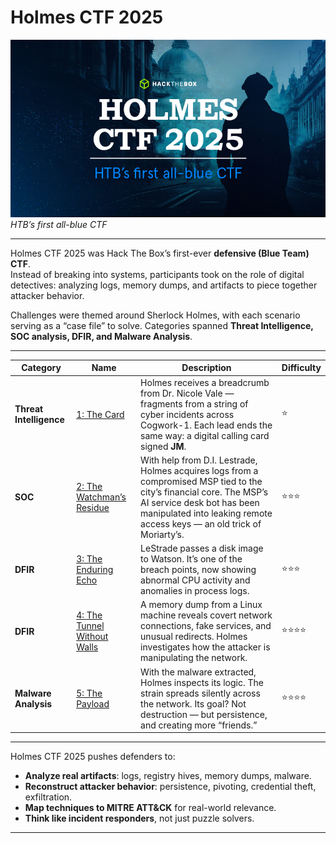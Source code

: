 # Holmes CTF 2025

![Holmes CTF 2025 Banner](./assets/holmes-banner.jpg)  
_HTB’s first all-blue CTF_

---



Holmes CTF 2025 was Hack The Box’s first-ever **defensive (Blue Team) CTF**.  
Instead of breaking into systems, participants took on the role of digital detectives: analyzing logs, memory dumps, and artifacts to piece together attacker behavior.  

Challenges were themed around Sherlock Holmes, with each scenario serving as a “case file” to solve. Categories spanned **Threat Intelligence, SOC analysis, DFIR, and Malware Analysis**.

---



| Category            | Name | Description | Difficulty |
|---------------------|------|-------------|------------|
| **Threat Intelligence** | [1: The Card](./the-card/report.md) | Holmes receives a breadcrumb from Dr. Nicole Vale — fragments from a string of cyber incidents across Cogwork-1. Each lead ends the same way: a digital calling card signed **JM**. | ⭐ |
| **SOC** | [2: The Watchman’s Residue](./the-watchmans-residue/report.md) | With help from D.I. Lestrade, Holmes acquires logs from a compromised MSP tied to the city’s financial core. The MSP’s AI service desk bot has been manipulated into leaking remote access keys — an old trick of Moriarty’s. | ⭐⭐⭐ |
| **DFIR** | [3: The Enduring Echo](./enduring-echo/report.md) | LeStrade passes a disk image to Watson. It’s one of the breach points, now showing abnormal CPU activity and anomalies in process logs. | ⭐⭐⭐ |
| **DFIR** | [4: The Tunnel Without Walls](./tunnel-without-walls/report.md) | A memory dump from a Linux machine reveals covert network connections, fake services, and unusual redirects. Holmes investigates how the attacker is manipulating the network. | ⭐⭐⭐⭐ |
| **Malware Analysis** | [5: The Payload](./the-payload/report.md) | With the malware extracted, Holmes inspects its logic. The strain spreads silently across the network. Its goal? Not destruction — but persistence, and creating more “friends.” | ⭐⭐⭐⭐ |

---



Holmes CTF 2025 pushes defenders to:

- **Analyze real artifacts**: logs, registry hives, memory dumps, malware.  
- **Reconstruct attacker behavior**: persistence, pivoting, credential theft, exfiltration.  
- **Map techniques to MITRE ATT&CK** for real-world relevance.  
- **Think like incident responders**, not just puzzle solvers.

---




